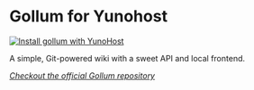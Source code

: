 # Gollum for Yunohost

[![Install gollum with YunoHost](https://install-app.yunohost.org/install-with-yunohost.png)](https://install-app.yunohost.org/?app=gollum)

A simple, Git-powered wiki with a sweet API and local frontend.

*[Checkout the official Gollum repository](https://github.com/gollum/gollum/)*

<!-- FIXME: -->
<!-- # Those alias will use the correct version installed for the app
# For example: use `ynh_gem install` instead of `gem install`
#
# With `sudo` or `ynh_exec_as`, use instead the fallback variables `$ynh_gem` and `$ynh_ruby`
# And propagate $PATH to sudo with $ynh_ruby_load_path
# Exemple: `ynh_exec_as $app $ynh_ruby_load_path $ynh_gem install` -->